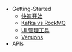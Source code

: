 * Getting-Started
  * [快速开始](Getting-Started/quick-start.md)
  * [Kafka vs RockMQ](Getting-Started/vs.md)
  * [UI 管理工具](Getting-Started/ui-admin.md)
  * [Versions](Getting-Started/versions.md)
* APIs

